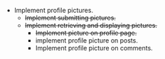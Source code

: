 * Implement profile pictures.
    * ~~Implement submitting pictures.~~
    * ~~Implement retrieving and displaying pictures.~~
        * ~~Implement picture on profile page.~~
        * implement profile picture on posts.
        * Implement profile picture on comments.